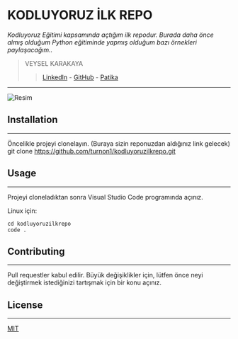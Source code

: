 # KODLUYORUZ İLK REPO

*Kodluyoruz Eğitimi kapsamında açtığım ilk repodur. Burada daha önce almış olduğum Python eğitiminde yapmış olduğum bazı örnekleri paylaşacağım..*

> VEYSEL KARAKAYA
> > [LinkedIn](https://www.linkedin.com/in/veysel-karakaya/) - [GitHub](https://github.com/turnon1) - [Patika](https://app.patika.dev/turnon)

---

![Resim](https://i.hizliresim.com/g5jsc11.JPG)

## Installation
---

Öncelikle projeyi clonelayın. (Buraya sizin reponuzdan aldığınız link gelecek)
git clone https://github.com/turnon1/kodluyoruzilkrepo.git

## Usage
---

Projeyi cloneladıktan sonra Visual Studio Code programında açınız.

Linux için:
```
cd kodluyoruzilkrepo
code .
```

## Contributing
---

Pull requestler kabul edilir. Büyük değişiklikler için, lütfen önce neyi değiştirmek istediğinizi tartışmak için bir konu açınız.

## License
---

[MIT](https://choosealicense.com/licenses/mit/)